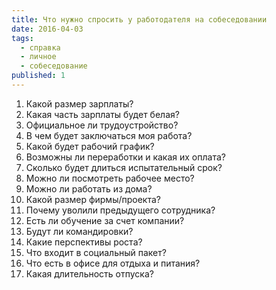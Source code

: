 ```yaml
---
title: Что нужно спросить у работодателя на собеседовании
date: 2016-04-03
tags:
  - справка
  - личное
  - собеседование
published: 1
---
```


<ol>
	<li>Какой размер зарплаты?</li>
	<li>Какая часть зарплаты будет белая?</li>
	<li>Официальное ли трудоустройство?</li>
	<li>В чем будет заключаться моя работа?</li>
	<li>Какой будет рабочий график?</li>
	<li>Возможны ли переработки и какая их оплата?</li>
	<li>Сколько будет длиться испытательный срок?</li>
	<li>Можно ли посмотреть рабочее место?</li>
	<li>Можно ли работать из дома?</li>
	<li>Какой размер фирмы/проекта?</li>
	<li>Почему уволили предыдущего сотрудника?</li>
	<li>Есть ли обучение за счет компании?</li>
	<li>Будут ли командировки?</li>
	<li>Какие перспективы роста?</li>
	<li>Что входит в социальный пакет?</li>
	<li>Что есть в офисе для отдыха и питания?</li>
	<li>Какая длительность отпуска?</li>
</ol>